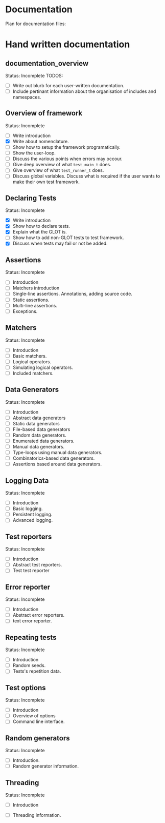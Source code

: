 # Documentation

Plan for documentation files:

# Hand written documentation

## documentation_overview 
Status: Incomplete
TODOS:
- [ ] Write out blurb for each user-written documentation.
- [ ] Include pertinant information about the organisation of includes and namespaces.

## Overview of framework
Status: Incomplete
- [ ] Write introduction
- [x] Write about nomenclature.
- [ ] Show how to setup the framework programatically.
- [ ] Show the user-loop.
- [ ] Discuss the various points when errors may occour.
- [ ] Give deep overview of what `test_main_t` does.
- [ ] Give overview of what `test_runner_t` does.
- [ ] Discuss global variables. Discuss what is required if the user wants to make their own test framework.

## Declaring Tests
Status: Incomplete
- [x] Write introduction
- [x] Show how to declare tests.
- [x] Explain what the GLOT is.
- [ ] Show how to add non-GLOT tests to test framework.
- [x] Discuss when tests may fail or not be added.

## Assertions
Status: Incomplete
- [ ] Introduction
- [ ] Matchers introduction
- [ ] Single-line assertions. Annotations, adding source code.
- [ ] Static assertions.
- [ ] Multi-line assertions.
- [ ] Exceptions.

## Matchers
Status: Incomplete
- [ ] Introduction
- [ ] Basic matchers.
- [ ] Logical operators.
- [ ] Simulating logical operators.
- [ ] Included matchers.

## Data Generators
Status: Incomplete
- [ ] Introduction
- [ ] Abstract data generators
- [ ] Static data generators
- [ ] File-based data generators
- [ ] Random data generators.
- [ ] Enumerated data generators.
- [ ] Manual data generators.
- [ ] Type-loops using manual data generators.
- [ ] Combinatorics-based data generators.
- [ ] Assertions based around data generators.

## Logging Data
Status: Incomplete
- [ ] Introduction
- [ ] Basic logging.
- [ ] Persistent logging.
- [ ] Advanced logging.

## Test reporters
Status: Incomplete
- [ ] Introduction
- [ ] Abstract test reporters.
- [ ] Test test reporter

## Error reporter
Status: Incomplete
- [ ] Introduction
- [ ] Abstract error reporters.
- [ ] text error reporter.

## Repeating tests
Status: Incomplete
- [ ] Introduction
- [ ] Random seeds.
- [ ] Tests's repetition data.

## Test options
Status: Incomplete
- [ ] Introduction
- [ ] Overview of options
- [ ] Command line interface.

## Random generators
Status: Incomplete
- [ ] Introduction.
- [ ] Random generator information.

## Threading
Status: Incomplete
- [ ] Introduction
- [ ] Threading information.



